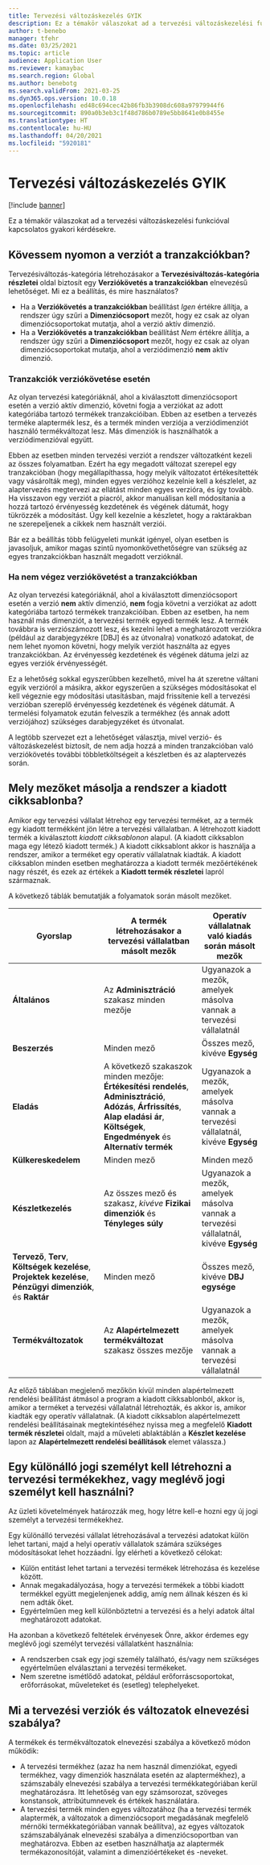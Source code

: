 ```yaml
---
title: Tervezési változáskezelés GYIK
description: Ez a témakör válaszokat ad a tervezési változáskezelési funkcióval kapcsolatos gyakori kérdésekre.
author: t-benebo
manager: tfehr
ms.date: 03/25/2021
ms.topic: article
audience: Application User
ms.reviewer: kamaybac
ms.search.region: Global
ms.author: benebotg
ms.search.validFrom: 2021-03-25
ms.dyn365.ops.version: 10.0.18
ms.openlocfilehash: ed48c694cec42b86fb3b3908dc608a97979944f6
ms.sourcegitcommit: 890a0b3eb3c1f48d786b0789e5bb8641e0b8455e
ms.translationtype: HT
ms.contentlocale: hu-HU
ms.lasthandoff: 04/20/2021
ms.locfileid: "5920181"
---
```

# <a name="engineering-change-management-faq"></a>Tervezési változáskezelés GYIK

[!include [banner](../includes/banner.md)]

Ez a témakör válaszokat ad a tervezési változáskezelési funkcióval kapcsolatos gyakori kérdésekre.

## <a name="should-i-track-the-version-in-transactions"></a>Kövessem nyomon a verziót a tranzakciókban?

Tervezésiváltozás-kategória létrehozásakor a **Tervezésiváltozás-kategória részletei** oldal biztosít egy **Verziókövetés a tranzakciókban** elnevezésű lehetőséget. Mi ez a beállítás, és mire használatos?

- Ha a **Verziókövetés a tranzakciókban** beállítást *Igen* értékre állítja, a rendszer úgy szűri a **Dimenziócsoport** mezőt, hogy ez csak az olyan dimenziócsoportokat mutatja, ahol a verzió aktív dimenzió.
- Ha a **Verziókövetés a tranzakciókban** beállítást *Nem* értékre állítja, a rendszer úgy szűri a **Dimenziócsoport** mezőt, hogy ez csak az olyan dimenziócsoportokat mutatja, ahol a verziódimenzió **nem** aktív dimenzió.

### <a name="if-you-track-the-version-in-transactions"></a>Tranzakciók verziókövetése esetén

Az olyan tervezési kategóriáknál, ahol a kiválasztott dimenziócsoport esetén a verzió aktív dimenzió, követni fogja a verziókat az adott kategóriába tartozó termékek tranzakcióiban. Ebben az esetben a tervezés terméke alaptermék lesz, és a termék minden verziója a verziódimenziót használó termékváltozat lesz. Más dimenziók is használhatók a verziódimenzióval együtt.

Ebben az esetben minden tervezési verziót a rendszer változatként kezeli az összes folyamatban. Ezért ha egy megadott változat szerepel egy tranzakcióban (hogy megállapíthassa, hogy melyik változatot értékesítették vagy vásárolták meg), minden egyes verzióhoz kezelnie kell a készlelet, az alaptervezés megtervezi az ellátást minden egyes verzióra, és így tovább. Ha visszavon egy verziót a piacról, akkor manuálisan kell módosítania a hozzá tartozó érvényesség kezdetének és végének dátumát, hogy tükrözzék a módosítást. Úgy kell kezelnie a készletet, hogy a raktárakban ne szerepeljenek a cikkek nem használt verziói.

Bár ez a beállítás több felügyeleti munkát igényel, olyan esetben is javasoljuk, amikor magas szintű nyomonkövethetőségre van szükség az egyes tranzakciókban használt megadott verzióknál.

### <a name="if-you-dont-track-the-version-in-transactions"></a>Ha nem végez verziókövetést a tranzakciókban

Az olyan tervezési kategóriáknál, ahol a kiválasztott dimenziócsoport esetén a verzió **nem** aktív dimenzió, **nem** fogja követni a verziókat az adott kategóriába tartozó termékek tranzakcióiban. Ebben az esetben, ha nem használ más dimenziót, a tervezési termék egyedi termék lesz. A termék továbbra is verziószámozott lesz, és kezelni lehet a meghatározott verziókra (például az darabjegyzékre \[DBJ] és az útvonalra) vonatkozó adatokat, de nem lehet nyomon követni, hogy melyik verziót használta az egyes tranzakciókban. Az érvényesség kezdetének és végének dátuma jelzi az egyes verziók érvényességét.

Ez a lehetőség sokkal egyszerűbben kezelhető, mivel ha át szeretne váltani egyik verzióról a másikra, akkor egyszerűen a szükséges módosításokat el kell végeznie egy módosítási utasításban, majd frissítenie kell a tervezési verzióban szereplő érvényesség kezdetének és végének dátumát. A termelési folyamatok ezután felveszik a termékhez (és annak adott verziójához) szükséges darabjegyzéket és útvonalat.

A legtöbb szervezet ezt a lehetőséget választja, mivel verzió- és változáskezelést biztosít, de nem adja hozzá a minden tranzakcióban való verziókövetés további többletköltségeit a készletben és az alaptervezés során.

## <a name="which-fields-are-copied-to-the-released-item-template"></a>Mely mezőket másolja a rendszer a kiadott cikksablonba?

Amikor egy tervezési vállalat létrehoz egy tervezési terméket, az a termék egy kiadott termékként jön létre a tervezési vállalatban. A létrehozott kiadott termék a kiválasztott *kiadott cikksablonon* alapul. (A kiadott cikksablon maga egy létező kiadott termék.) A kiadott cikksablont akkor is használja a rendszer, amikor a terméket egy operatív vállalatnak kiadták. A kiadott cikksablon minden esetben meghatározza a kiadott termék mezőértékének nagy részét, és ezek az értékek a **Kiadott termék részletei** lapról származnak.

A következő táblák bemutatják a folyamatok során másolt mezőket.

| Gyorslap | A termék létrehozásakor a tervezési vállalatban másolt mezők | Operatív vállalatnak való kiadás során másolt mezők |
|---|---|---|
| **Általános** | Az **Adminisztráció** szakasz minden mezője | Ugyanazok a mezők, amelyek másolva vannak a tervezési vállalatnál |
| **Beszerzés** | Minden mező | Összes mező, kivéve **Egység** |
| **Eladás** | A következő szakaszok minden mezője: **Értékesítési rendelés**, **Adminisztráció**, **Adózás**, **Árfrissítés**, **Alap eladási ár**, **Költségek**, **Engedmények** és **Alternatív termék** | Ugyanazok a mezők, amelyek másolva vannak a tervezési vállalatnál, kivéve **Egység** |
| **Külkereskedelem** | Minden mező | Minden mező |
| **Készletkezelés** | Az összes mező és szakasz, *kivéve* **Fizikai dimenziók** és **Tényleges súly** | Ugyanazok a mezők, amelyek másolva vannak a tervezési vállalatnál, kivéve **Egység** |
| **Tervező**, **Terv**, **Költségek kezelése**, **Projektek kezelése**, **Pénzügyi dimenziók**, és **Raktár** | Minden mező | Összes mező, kivéve **DBJ egysége** |
| **Termékváltozatok** | Az **Alapértelmezett termékváltozat** szakasz összes mezője | Ugyanazok a mezők, amelyek másolva vannak a tervezési vállalatnál |

Az előző táblában megjelenő mezőkön kívül minden alapértelmezett rendelési beállítást átmásol a program a kiadott cikksablonból, akkor is, amikor a terméket a tervezési vállalatnál létrehozták, és akkor is, amikor kiadták egy operatív vállalatnak. (A kiadott cikksablon alapértelmezett rendelési beállításainak megtekintéséhez nyissa meg a megfelelő **Kiadott termék részletei** oldalt, majd a műveleti ablaktáblán a **Készlet kezelése** lapon az **Alapértelmezett rendelési beállítások** elemet válassza.)

## <a name="should-i-create-a-separate-legal-entity-for-engineering-products-or-use-an-existing-legal-entity"></a>Egy különálló jogi személyt kell létrehozni a tervezési termékekhez, vagy meglévő jogi személyt kell használni?

Az üzleti követelmények határozzák meg, hogy létre kell-e hozni egy új jogi személyt a tervezési termékekhez.

Egy különálló tervezési vállalat létrehozásával a tervezési adatokat külön lehet tartani, majd a helyi operatív vállalatok számára szükséges módosításokat lehet hozzáadni. Így elérheti a következő célokat:

- Külön entitást lehet tartani a tervezési termékek létrehozása és kezelése között.
- Annak megakadályozása, hogy a tervezési termékek a többi kiadott termékkel együtt megjelenjenek addig, amíg nem állnak készen és ki nem adták őket.
- Egyértelműen meg kell különböztetni a tervezési és a helyi adatok által meghatározott adatokat.

Ha azonban a következő feltételek érvényesek Önre, akkor érdemes egy meglévő jogi személyt tervezési vállalatként használnia:

- A rendszerben csak egy jogi személy található, és/vagy nem szükséges egyértelműen elválasztani a tervezési termékeket.
- Nem szeretne ismétlődő adatokat, például erőforráscsoportokat, erőforrásokat, műveleteket és (esetleg) telephelyeket.

## <a name="what-is-the-nomenclature-for-engineering-versions-and-variants"></a>Mi a tervezési verziók és változatok elnevezési szabálya?

A termékek és termékváltozatok elnevezési szabálya a következő módon működik:

- A tervezési termékhez (azaz ha nem használ dimenziókat, egyedi termékhez, vagy dimenziók használata esetén az alaptermékhez), a számszabály elnevezési szabálya a tervezési termékkategóriában kerül meghatározásra. Itt lehetőség van egy számsorozat, szöveges konstansok, attribútumnevek és értékek használatára.
- A tervezési termék minden egyes változatához (ha a tervezési termék alaptermék, a változatok a dimenziócsoport megadásának megfelelő mérnöki termékkategóriában vannak beállítva), az egyes változatok számszabályának elnevezési szabálya a dimenziócsoportban van meghatározva. Ebben az esetben használhatja az alaptermék termékazonosítóját, valamint a dimenzióértékeket és -neveket.
